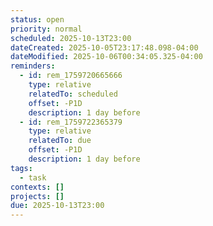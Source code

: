 ```yaml
---
status: open
priority: normal
scheduled: 2025-10-13T23:00
dateCreated: 2025-10-05T23:17:48.098-04:00
dateModified: 2025-10-06T00:34:05.325-04:00
reminders:
  - id: rem_1759720665666
    type: relative
    relatedTo: scheduled
    offset: -P1D
    description: 1 day before
  - id: rem_1759722365379
    type: relative
    relatedTo: due
    offset: -P1D
    description: 1 day before
tags:
  - task
contexts: []
projects: []
due: 2025-10-13T23:00
---
```


